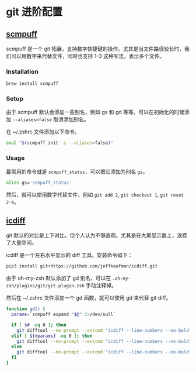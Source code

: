 # git 进阶配置

## [scmpuff](https://github.com/mroth/scmpuff)

scmpuff 是一个 git 拓展，支持数字快捷键的操作。尤其是当文件路径较长时，我们可以用数字来代替文件，同时也支持 1-3 这种写法，表示多个文件。

### Installation

```bash
brew install scmpuff
```

### Setup

由于 scmpuff 默认会添加一些别名，例如 gs 和 gd 等等。可以在初始化的时候添加 `--aliases=false` 取消添加别名。

在 ~/.zshrc 文件添加以下命令。

```bash
eval "$(scmpuff init -s --aliases=false)"
```

### Usage

最常用的命令就是 `scmpuff_status`，可以把它添加为别名 `gs`。

```bash
alias gs='scmpuff_status'
```

然后，就可以使用数字代替文件，例如 `git add 2`, `git checkout 1`, `git reset 2-4`。

## [icdiff](https://github.com/jeffkaufman/icdiff)

git 默认的对比是上下对比，但个人认为不够直观。尤其是在大屏显示器上，浪费了大量空间。

icdiff 是一个左右水平显示的 diff 工具。安装命令如下：

```bash
pip3 install git+https://github.com/jeffkaufman/icdiff.git
```

由于 oh-my-zsh 默认添加了 gd 别名，可以在 `.oh-my-zsh/plugins/git/git.plugin.zsh` 手动注释掉。

然后在 ~/.zshrc 文件添加一个 gd 函数，就可以使用 gd 来代替 git diff。


```bash
function gd() {
  params=`scmpuff expand "$@" 2>/dev/null`

  if [ $# -eq 0 ]; then
    git difftool --no-prompt --extcmd "icdiff --line-numbers --no-bold" | less -FRX
  elif [ ${#params} -eq 0 ]; then
    git difftool --no-prompt --extcmd "icdiff --line-numbers --no-bold" "$@" | less -FRX
  else
    git difftool --no-prompt --extcmd "icdiff --line-numbers --no-bold" "$params" | less -FRX
  fi
}
```
